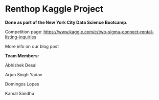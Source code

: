 # Renthop Kaggle Project

**Done as part of the New York City Data Science Bootcamp.**

Competition page: https://www.kaggle.com/c/two-sigma-connect-rental-listing-inquiries

More info on our blog post

**Team Members:**

Abhishek Desai

Arjun Singh Yadav

Domingos Lopes

Kamal Sandhu
